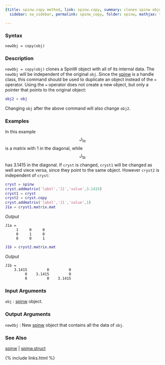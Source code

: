 ```yaml
---
{title: spinw.copy method, link: spinw.copy, summary: clones spinw object, keywords: sample,
  sidebar: sw_sidebar, permalink: spinw_copy, folder: spinw, mathjax: true}

---
```

  
### Syntax
  
`newObj = copy(obj)`
  
### Description
  
`newObj = copy(obj)` clones a SpinW object with all of its internal data.
The `newObj` will be independent of the original `obj`. Since the [spinw](spinw)
is a handle class, this command should be used to duplicate an object
instead of the `=` operator. Using the `=` operator does not create a new
object, but only a pointer that points to the original object:
```matlab
obj2 = obj
```
Changing `obj` after the above command will also change `obj2`.
 
### Examples
  
In this example $$J_{1a}$$ is a matrix with 1 in the diagonal, while
$$J_{1b}$$ has 3.1415 in the diagonal. If `cryst` is changed, `cryst1` will
be changed as well and viece versa, since they point to the
same object. However `cryst2` is independent of `cryst`:
 
```matlab
cryst = spinw
cryst.addmatrix('label','J1','value',3.1415)
cryst1 = cryst
cryst2 = cryst.copy
cryst.addmatrix('label','J1','value',1)
J1a = cryst1.matrix.mat
```
*Output*
```
J1a =
     1     0     0
     0     1     0
     0     0     1
```
 
```matlab
J1b = cryst2.matrix.mat
```
*Output*
```
J1b =
    3.1415         0         0
         0    3.1415         0
         0         0    3.1415
```
 
 
### Input Arguments
  
`obj`
: [spinw](spinw) object.
  
### Output Arguments
  
`newObj`
: New [spinw](spinw) object that contains all the data of `obj`.
  
### See Also
  
[spinw](spinw) \| [spinw.struct](spinw_struct)
 

{% include links.html %}
